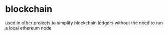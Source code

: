 # blockchain
used in other projects to simplify blockchain ledgers without the need to run a local ethereum node
